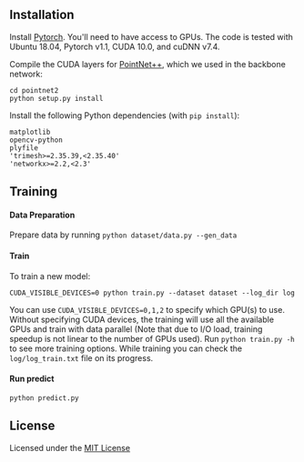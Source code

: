 
## Installation

Install [Pytorch](https://pytorch.org/get-started/locally/). You'll need to have access to GPUs. The code is tested with Ubuntu 18.04, Pytorch v1.1, CUDA 10.0, and cuDNN v7.4.

Compile the CUDA layers for [PointNet++](http://arxiv.org/abs/1706.02413), which we used in the backbone network:

    cd pointnet2
    python setup.py install

Install the following Python dependencies (with `pip install`):

    matplotlib
    opencv-python
    plyfile
    'trimesh>=2.35.39,<2.35.40'
    'networkx>=2.2,<2.3'

## Training

#### Data Preparation

Prepare data by running `python dataset/data.py --gen_data`

#### Train

To train a new model:

    CUDA_VISIBLE_DEVICES=0 python train.py --dataset dataset --log_dir log

You can use `CUDA_VISIBLE_DEVICES=0,1,2` to specify which GPU(s) to use. Without specifying CUDA devices, the training will use all the available GPUs and train with data parallel (Note that due to I/O load, training speedup is not linear to the number of GPUs used). Run `python train.py -h` to see more training options.
While training you can check the `log/log_train.txt` file on its progress.

#### Run predict

    python predict.py

## License
Licensed under the [MIT License](LICENSE)
